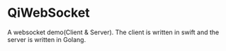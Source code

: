 # QiWebSocket
A websocket demo(Client &amp; Server). The client is written in swift and the server is written in Golang.
